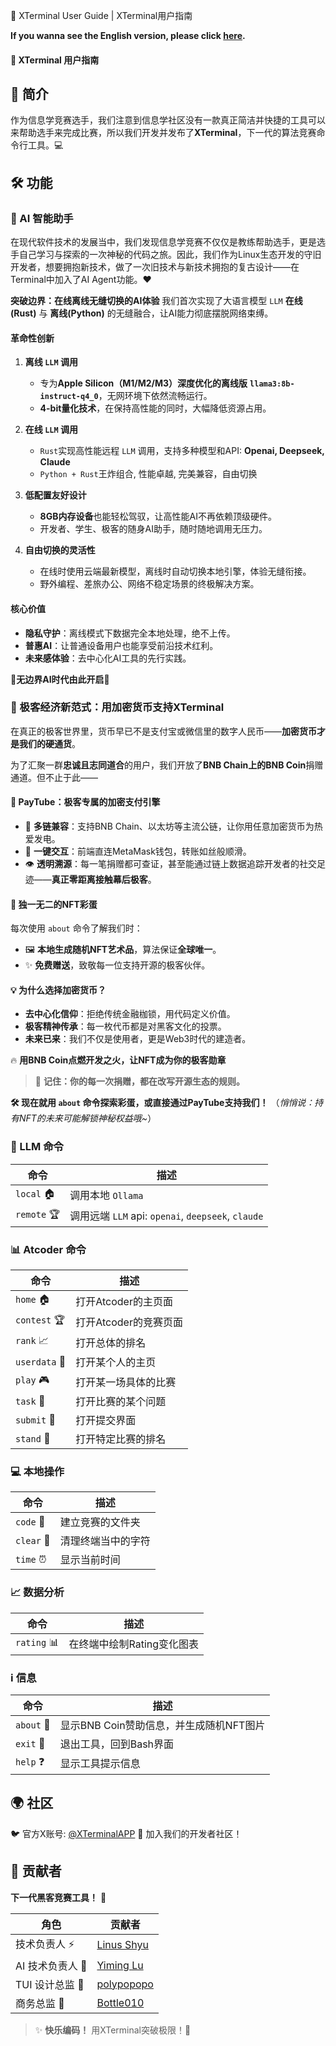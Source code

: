 🌟 XTerminal User Guide | XTerminal用户指南

**If you wanna see the English version, please click [here](https://github.com/XTerminalApp/XTerminal/blob/main/English.md).**

#### 🚀 XTerminal 用户指南

## 🌟 简介

作为信息学竞赛选手，我们注意到信息学社区没有一款真正简洁并快捷的工具可以来帮助选手来完成比赛，所以我们开发并发布了**XTerminal**，下一代的算法竞赛命令行工具。💻

## 🛠️ 功能

### 🤖 AI 智能助手

在现代软件技术的发展当中，我们发现信息学竞赛不仅仅是教练帮助选手，更是选手自己学习与探索的一次神秘的代码之旅。因此，我们作为Linux生态开发的守旧开发者，想要拥抱新技术，做了一次旧技术与新技术拥抱的复古设计——在Terminal中加入了AI Agent功能。❤️

**突破边界：在线离线无缝切换的AI体验**
我们首次实现了大语言模型  `LLM` **在线(Rust)** 与 **离线(Python)** 的无缝融合，让AI能力彻底摆脱网络束缚。

#### **革命性创新**

1. **离线 `LLM` 调用**
   - 专为**Apple Silicon（M1/M2/M3）深度优化的离线版** **`llama3:8b-instruct-q4_0`**，无网环境下依然流畅运行。
   - **4-bit量化技术**，在保持高性能的同时，大幅降低资源占用。

1. **在线 `LLM` 调用**
   - `Rust`实现高性能远程 `LLM` 调用，支持多种模型和API: **Openai, Deepseek, Claude**
   - `Python + Rust`王炸组合, 性能卓越, 完美兼容，自由切换

1. **低配置友好设计**
   - **8GB内存设备**也能轻松驾驭，让高性能AI不再依赖顶级硬件。
   - 开发者、学生、极客的随身AI助手，随时随地调用无压力。

1. **自由切换的灵活性**
   - 在线时使用云端最新模型，离线时自动切换本地引擎，体验无缝衔接。
   - 野外编程、差旅办公、网络不稳定场景的终极解决方案。

#### **核心价值**

- **隐私守护**：离线模式下数据完全本地处理，绝不上传。
- **普惠AI**：让普通设备用户也能享受前沿技术红利。
- **未来感体验**：去中心化AI工具的先行实践。

🤖**无边界AI时代由此开启**🤖

### 🚀 极客经济新范式：用加密货币支持XTerminal

在真正的极客世界里，货币早已不是支付宝或微信里的数字人民币——**加密货币才是我们的硬通货**。

为了汇聚一群**忠诚且志同道合**的用户，我们开放了**BNB Chain上的BNB Coin**捐赠通道。但不止于此——

#### **🔗 PayTube：极客专属的加密支付引擎**

- 🌉 **多链兼容**：支持BNB Chain、以太坊等主流公链，让你用任意加密货币为热爱发电。
- 🦊 **一键交互**：前端直连MetaMask钱包，转账如丝般顺滑。
- 👁️ **透明溯源**：每一笔捐赠都可查证，甚至能通过链上数据追踪开发者的社交足迹——**真正零距离接触幕后极客**。

#### **🎁 独一无二的NFT彩蛋**

每次使用 `about` 命令了解我们时：

- 🖼️ **本地生成随机NFT艺术品**，算法保证**全球唯一**。
- ✨ **免费赠送**，致敬每一位支持开源的极客伙伴。

#### **💡 为什么选择加密货币？**

- **去中心化信仰**：拒绝传统金融枷锁，用代码定义价值。
- **极客精神传承**：每一枚代币都是对黑客文化的投票。
- **未来已来**：我们不仅是使用者，更是Web3时代的建造者。

🔥 **用BNB Coin点燃开发之火，让NFT成为你的极客勋章**

> 🤖 **记住：你的每一次捐赠，都在改写开源生态的规则。**

**🛠️ 现在就用 `about` 命令探索彩蛋，或直接通过PayTube支持我们！**
（_悄悄说：持有NFT的未来可能解锁神秘权益哦~_）

### 🤖 LLM 命令
| 命令             | 描述                  |
| ---------------- | --------------------- |
| `local` 🏠 | 调用本地 `Ollama` |
| `remote` 🏆 | 调用远端 `LLM` api: `openai`, `deepseek`, `claude` |


### 📊 Atcoder 命令

| 命令             | 描述                  |
| ---------------- | --------------------- |
| `home` 🏠 | 打开Atcoder的主页面   |
| `contest` 🏆     | 打开Atcoder的竞赛页面 |
| `rank` 📈        | 打开总体的排名        |
| `userdata` 👤    | 打开某个人的主页      |
| `play` 🎮        | 打开某一场具体的比赛  |
| `task` 📝        | 打开比赛的某个问题    |
| `submit` 🚀      | 打开提交界面          |
| `stand` 🏅       | 打开特定比赛的排名    |

### 💻 本地操作

| 命令       | 描述               |
| ---------- | ------------------ |
| `code` 📂  | 建立竞赛的文件夹   |
| `clear` 🧹 | 清理终端当中的字符 |
| `time` ⏰  | 显示当前时间       |



### 📈 数据分析

| 命令        | 描述                       |
| ----------- | -------------------------- |
| `rating` 📊 | 在终端中绘制Rating变化图表 |

### ℹ️ 信息

| 命令       | 描述                                    |
| ---------- | --------------------------------------- |
| `about` 💖 | 显示BNB Coin赞助信息，并生成随机NFT图片 |
| `exit` 🚪  | 退出工具，回到Bash界面                  |
| `help` ❓  | 显示工具提示信息                        |

## 🌍 社区

🐦 官方X账号: [@XTerminalAPP](https://x.com/XTerminalApp)
💬 加入我们的开发者社区！

## 👥 贡献者

**下一代黑客竞赛工具！** 👾

| 角色             | 贡献者                                      |
| ---------------- | ------------------------------------------- |
| 技术负责人 ⚡    | [Linus Shyu](https://github.com/Linus-Shyu) |
| AI 技术负责人 🤖 | [Yiming Lu](https://github.com/aaravlu)     |
| TUI 设计总监 🎨  | [polypopopo](https://github.com/polypopopo) |
| 商务总监 🤝      | [Bottle010](https://github.com/bottle010)   |

> ✨ **快乐编码！** 用XTerminal突破极限！🚀
